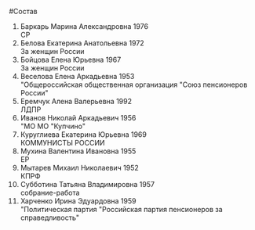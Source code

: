 #Состав
1. Баркарь Марина Александровна 1976   
    СР
2. Белова Екатерина Анатольевна 1972   
    За женщин России
3. Бойцова Елена Юрьевна 1967   
    За женщин России
4. Веселова Елена Аркадьевна 1953   
    "Общероссийская общественная организация "Союз пенсионеров России"
5. Еремчук Алена Валерьевна 1992   
    ЛДПР
6. Иванов Николай Аркадьевич 1956   
    "МО МО "Купчино"
7. Куруглиева Екатерина Юрьевна 1969   
    КОММУНИСТЫ РОССИИ
8. Мухина Валентина Ивановна 1955   
    ЕР
9. Мытарев Михаил Николаевич 1952   
    КПРФ
10. Субботина Татьяна Владимировна 1957   
    собрание-работа
11. Харченко Ирина Эдуардовна 1959   
    "Политическая партия "Российская партия пенсионеров за справедливость"
